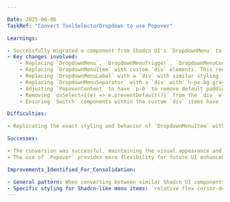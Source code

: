 ```yaml
---

Date: 2025-06-06
TaskRef: "Convert ToolSelectorDropdown to use Popover"

Learnings:

- Successfully migrated a component from Shadcn UI's `DropdownMenu` to `Popover`.
- Key changes involved:
    - Replacing `DropdownMenu`, `DropdownMenuTrigger`, `DropdownMenuContent` with `Popover`, `PopoverTrigger`, `PopoverContent`.
    - Replacing `DropdownMenuItem` with custom `div` elements. This required manually applying Tailwind CSS classes to replicate the `DropdownMenuItem`'s default styling (e.g., `relative flex cursor-default select-none items-center rounded-sm px-4 py-1.5 text-sm outline-none transition-colors hover:bg-accent hover:text-accent-foreground data-[disabled]:pointer-events-none data-[disabled]:opacity-50`).
    - Replacing `DropdownMenuLabel` with a `div` with similar styling (`px-4 py-2 text-sm font-semibold`).
    - Replacing `DropdownMenuSeparator` with a `div` with `h-px bg-gray-200 dark:bg-gray-700` for a visual separator.
    - Adjusting `PopoverContent` to have `p-0` to remove default padding and allow custom padding on inner elements.
    - Removing `onSelect={(e) => e.preventDefault()}` from the `div` elements, as it was specific to `DropdownMenuItem`.
    - Ensuring `Switch` components within the custom `div` items have `ml-auto` for proper alignment.

Difficulties:

- Replicating the exact styling and behavior of `DropdownMenuItem` with generic `div` elements required careful application of multiple Tailwind CSS classes to match Shadcn UI's default component styling. This is a common challenge when moving from highly opinionated components to more flexible ones.

Successes:

- The conversion was successful, maintaining the visual appearance and functionality of the component.
- The use of `Popover` provides more flexibility for future UI enhancements compared to `DropdownMenu`.

Improvements_Identified_For_Consolidation:

- General pattern: When converting between similar Shadcn UI components (e.g., DropdownMenu to Popover), be prepared to manually replicate styling for inner elements (like menu items, labels, separators) using Tailwind CSS if direct replacements are not available.
- Specific styling for Shadcn-like menu items: `relative flex cursor-default select-none items-center rounded-sm px-4 py-1.5 text-sm outline-none transition-colors hover:bg-accent hover:text-accent-foreground data-[disabled]:pointer-events-none data-[disabled]:opacity-50`.
---
```

